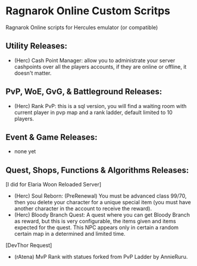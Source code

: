 # Ragnarok Online Custom Scritps
Ragnarok Online scripts for Hercules emulator (or compatible)

## Utility Releases:

- (Herc) Cash Point Manager: allow you to administrate your server cashpoints over all the players accounts, if they are online or offline, it doesn't matter.

## PvP, WoE, GvG, & Battleground Releases:

- (Herc) Rank PvP: this is a sql version, you will find a waiting room with current player in pvp map and a rank ladder, default limited to 10 players.

## Event & Game Releases:

- none yet

## Quest, Shops, Functions & Algorithms Releases:

[I did for Elaria Woon Reloaded Server]
- (Herc) Soul Reborn: (PreRenewal) You must be advanced class 99/70, then you delete your character for a unique special item (you must have another character in the account to receive the reward).
- (Herc) Bloody Branch Quest: A quest where you can get Bloody Branch as reward, but this is very configurable, the items given and items expected for the quest. This NPC appears only in certain a random certain map in a determined and limited time.

[DevThor Request]
- (rAtena) MvP Rank with statues forked from PvP Ladder by AnnieRuru.
